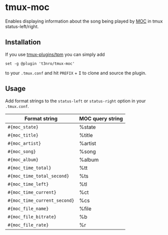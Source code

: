# tmux-moc

Enables displaying information about the song being played by [MOC](http://moc.daper.net/) in tmux status-left/right.

## Installation

If you use [tmux-plugins/tpm](https://github.com/tmux-plugins/tpm)
you can simply add
```tmux
set -g @plugin 't3nro/tmux-moc'
```
to your `.tmux.conf` and hit `PREFIX` + <kbd>I</kbd> to clone and source the plugin.


## Usage

Add format strings to the `status-left` or `status-right` option in your `.tmux.conf`.

| Format string                | MOC query string |
|------------------------------|------------------|
| `#{moc_state}`               | %state           |
| `#{moc_title}`               | %title           |
| `#{moc_artist}`              | %artist          |
| `#{moc_song}`                | %song            |
| `#{moc_album}`               | %album           |
| `#{moc_time_total}`          | %tt              |
| `#{moc_time_total_second}`   | %ts              |
| `#{moc_time_left}`           | %tl              |
| `#{moc_time_current}`        | %ct              |
| `#{moc_time_current_second}` | %cs              |
| `#{moc_file_name}`           | %file            |
| `#{moc_file_bitrate}`        | %b               |
| `#{moc_file_rate}`           | %r               |


